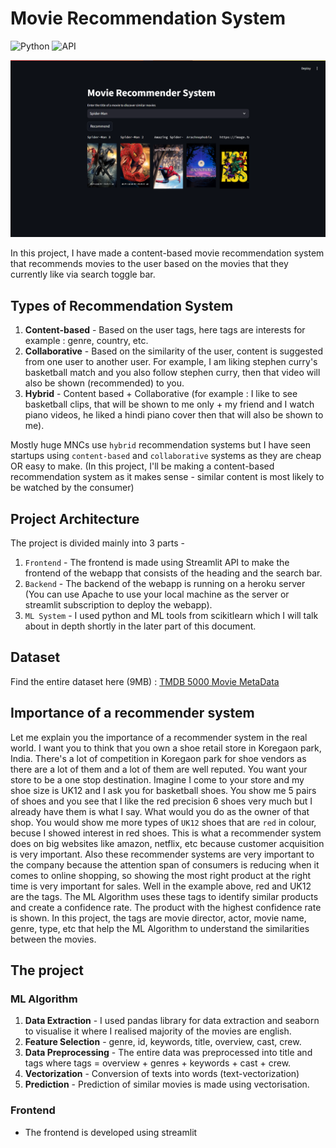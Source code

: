 # Movie Recommendation System 
![Python](https://img.shields.io/badge/Python-3.12.4-blueviolet)
![API](https://img.shields.io/badge/API-TMDB-fcba03)

![result_page](Outputs/results.png)

In this project, I have made a content-based movie recommendation system that recommends movies to the user based on the movies that they currently like via search toggle bar.

## Types of Recommendation System 
1. **Content-based** - Based on the user tags, here tags are interests for example : genre, country, etc.
2. **Collaborative** - Based on the similarity of the user, content is suggested from one user to another user. For example, I am liking stephen curry's basketball match and you also follow stephen curry, then that video will also be shown (recommended) to you.
3. **Hybrid** - Content based + Collaborative (for example : I like to see basketball clips, that will be shown to me only + my friend and I watch piano videos, he liked a hindi piano cover then that will also be shown to me).

Mostly huge MNCs use ```hybrid``` recommendation systems but I have seen startups using ```content-based``` and ```collaborative``` systems as they are cheap OR easy to make.
(In this project, I'll be making a content-based recommendation system as it makes sense - similar content is most likely to be watched by the consumer)

## Project Architecture
The project is divided mainly into 3 parts -
1. ```Frontend``` - The frontend is made using Streamlit API to make the frontend of the webapp that consists of the heading and the search bar.
2. ```Backend``` - The backend of the webapp is running on a heroku server (You can use Apache to use your local machine as the server or streamlit subscription to deploy the webapp).
3. ```ML System``` - I used python and ML tools from scikitlearn which I will talk about in depth shortly in the later part of this document.

## Dataset
Find the entire dataset here (9MB) : [TMDB 5000 Movie MetaData](https://www.kaggle.com/datasets/tmdb/tmdb-movie-metadata)

## Importance of a recommender system
Let me explain you the importance of a recommender system in the real world.
I want you to think that you own a shoe retail store in Koregaon park, India. There's a lot of competition in Koregaon park for shoe vendors as there are a lot of them and a lot of them are well reputed. You want your store to be a one stop destination. Imagine I come to your store and my shoe size is UK12 and I ask you for basketball shoes. You show me 5 pairs of shoes and you see that I like the red precision 6 shoes very much but I already have them is what I say. What would you do as the owner of that shop. You would show me more types of ```UK12``` shoes that are ```red``` in colour, becuse I showed interest in red shoes. This is what a recommender system does on big websites like amazon, netflix, etc because customer acquisition is very important. Also these recommender systems are very important to the company because the attention span of consumers is reducing when it comes to online shopping, so showing the most right product at the right time is very important for sales. Well in the example above, red and UK12 are the tags. The ML Algorithm uses these tags to identify similar products and create a confidence rate. The product with the highest confidence rate is shown. 
In this project, the tags are movie director, actor, movie name, genre, type, etc that help the ML Algorithm to understand the similarities between the movies.

## The project
### ML Algorithm 
1. **Data Extraction** - I used pandas library for data extraction and seaborn to visualise it where I realised majority of the movies are english.
2. **Feature Selection** - genre, id, keywords, title, overview, cast, crew.
3. **Data Preprocessing** - The entire data was preprocessed into title and tags where tags = overview + genres + keywords + cast + crew.
4. **Vectorization** - Conversion of texts into words (text-vectorization)
5. **Prediction** - Prediction of similar movies is made using vectorisation.

### Frontend
- The frontend is developed using streamlit 
